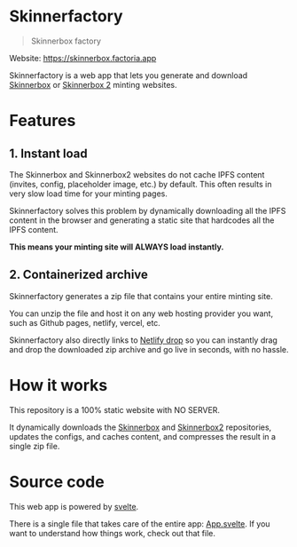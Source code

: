 # Skinnerfactory

> Skinnerbox factory

Website: https://skinnerbox.factoria.app

Skinnerfactory is a web app that lets you generate and download [Skinnerbox](https://github.com/factoria-org/skinnerbox) or [Skinnerbox 2](https://github.com/factoria-org/skinnerbox2) minting websites.

# Features

## 1. Instant load

The Skinnerbox and Skinnerbox2 websites do not cache IPFS content (invites, config, placeholder image, etc.) by default. This often results in very slow load time for your minting pages.

Skinnerfactory solves this problem by dynamically downloading all the IPFS content in the browser and generating a static site that hardcodes all the IPFS content.

**This means your minting site will ALWAYS load instantly.**

## 2. Containerized archive

Skinnerfactory generates a zip file that contains your entire minting site.

You can unzip the file and host it on any web hosting provider you want, such as Github pages, netlify, vercel, etc.

Skinnerfactory also directly links to [Netlify drop](https://app.netlify.com/drop) so you can instantly drag and drop the downloaded zip archive and go live in seconds, with no hassle.

# How it works

This repository is a 100% static website with NO SERVER.

It dynamically downloads the [Skinnerbox](https://github.com/factoria-org/skinnerbox) and [Skinnerbox2](https://github.com/factoria-org/skinnerbox2) repositories, updates the configs, and caches content, and compresses the result in a single zip file.

# Source code

This web app is powered by [svelte](https://svelte.dev/).

There is a single file that takes care of the entire app: [App.svelte](src/App.svelte). If you want to understand how things work, check out that file.
